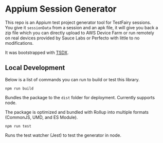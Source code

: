 # Appium Session Generator

This repo is an Appium test project generator tool for TestFairy sessions. You give it `sessionData` from a session and an apk file, it will give you back a zip file which you can directly upload to AWS Device Farm or run remotely on real devices provided by Sauce Labs or Perfecto with little to no modifications.

It was bootstrapped with [TSDX](https://github.com/jaredpalmer/tsdx).

## Local Development

Below is a list of commands you can run to build or test this library.

`npm run build`

Bundles the package to the `dist` folder for deployment. Currently supports node.

The package is optimized and bundled with Rollup into multiple formats (CommonJS, UMD, and ES Module).

`npm run test`

Runs the test watcher (Jest) to test the generator in node.
